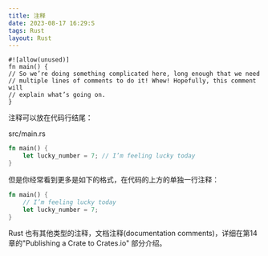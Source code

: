 ```yaml
---
title: 注释
date: 2023-08-17 16:29:S
tags: Rust
layout: Rust
---
```


```
#![allow(unused)]
fn main() {
// So we’re doing something complicated here, long enough that we need
// multiple lines of comments to do it! Whew! Hopefully, this comment will
// explain what’s going on.
}
```

注释可以放在代码行结尾：

src/main.rs

```rust
fn main() {
    let lucky_number = 7; // I’m feeling lucky today
}
```

但是你经常看到更多是如下的格式，在代码的上方的单独一行注释：

```rust
fn main() {
    // I’m feeling lucky today
    let lucky_number = 7;
}
```

Rust 也有其他类型的注释，文档注释(documentation comments)，详细在第14章的"Publishing a Crate to Crates.io" 部分介绍。
